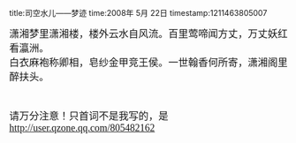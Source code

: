 title:司空水儿——梦迹
time:2008年 5月 22日
timestamp:1211463805007

<P><FONT face="仿宋_GB2312" size="4" >潇湘梦里潇湘楼，楼外云水自风流。百里莺啼闻方丈，万丈妖红看瀛洲。<BR>白衣麻袍称卿相，皂纱金甲竞王侯。一世翰香何所寄，潇湘阁里醉扶头。</FONT></P>  <P><FONT face="仿宋_GB2312" size="4" ></FONT>&nbsp;</P>  <P><FONT face="仿宋_GB2312" size="4" >请万分注意！只首词不是我写的，是<A rel="nofollow" href="http://user.qzone.qq.com/805482162"  >http://user.qzone.qq.com/805482162</A></FONT></P>